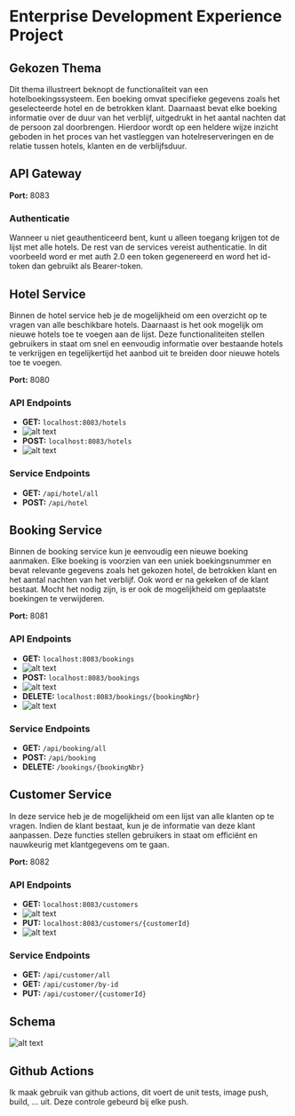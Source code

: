 # Enterprise Development Experience Project

## Gekozen Thema

Dit thema illustreert beknopt de functionaliteit van een hotelboekingssysteem. Een boeking omvat specifieke gegevens zoals het geselecteerde hotel en de betrokken klant. Daarnaast bevat elke boeking informatie over de duur van het verblijf, uitgedrukt in het aantal nachten dat de persoon zal doorbrengen. Hierdoor wordt op een heldere wijze inzicht geboden in het proces van het vastleggen van hotelreserveringen en de relatie tussen hotels, klanten en de verblijfsduur.

## API Gateway
**Port:** 8083

### Authenticatie
Wanneer u niet geauthenticeerd bent, kunt u alleen toegang krijgen tot de lijst met alle hotels. De rest van de services vereist authenticatie. 
In dit voorbeeld word er met auth 2.0 een token gegenereerd en word het id-token dan gebruikt als Bearer-token.

## Hotel Service
Binnen de hotel service heb je de mogelijkheid om een overzicht op te vragen van alle beschikbare hotels. Daarnaast is het ook mogelijk om nieuwe hotels toe te voegen aan de lijst. Deze functionaliteiten stellen gebruikers in staat om snel en eenvoudig informatie over bestaande hotels te verkrijgen en tegelijkertijd het aanbod uit te breiden door nieuwe hotels toe te voegen.

**Port:** 8080

### API Endpoints
- **GET:** `localhost:8083/hotels`
- ![alt text](https://github.com/ThomasMalecki/EnterpriseProject/blob/main/all-hotels.png?raw=true)
- **POST:** `localhost:8083/hotels`
- ![alt text](https://github.com/ThomasMalecki/EnterpriseProject/blob/main/hotel-post.png?raw=true)
### Service Endpoints
- **GET:** `/api/hotel/all`
- **POST:** `/api/hotel`

## Booking Service
Binnen de booking service kun je eenvoudig een nieuwe boeking aanmaken. Elke boeking is voorzien van een uniek boekingsnummer en bevat relevante gegevens zoals het gekozen hotel, de betrokken klant en het aantal nachten van het verblijf. Ook word er na gekeken of de klant bestaat. Mocht het nodig zijn, is er ook de mogelijkheid om geplaatste boekingen te verwijderen.

**Port:** 8081

### API Endpoints
- **GET:** `localhost:8083/bookings`
- ![alt text](https://github.com/ThomasMalecki/EnterpriseProject/blob/main/all-bookings.png?raw=true)
- **POST:** `localhost:8083/bookings`
- ![alt text](https://github.com/ThomasMalecki/EnterpriseProject/blob/main/booking-post.png?raw=true)
- **DELETE:** `localhost:8083/bookings/{bookingNbr}`
- ![alt text](https://github.com/ThomasMalecki/EnterpriseProject/blob/main/booking-delete.png?raw=true)

### Service Endpoints
- **GET:** `/api/booking/all`
- **POST:** `/api/booking`
- **DELETE:** `/bookings/{bookingNbr}`

## Customer Service
In deze service heb je de mogelijkheid om een lijst van alle klanten op te vragen. Indien de klant bestaat, kun je de informatie van deze klant aanpassen. Deze functies stellen gebruikers in staat om efficiënt en nauwkeurig met klantgegevens om te gaan.

**Port:** 8082

### API Endpoints
- **GET:** `localhost:8083/customers`
- ![alt text](https://github.com/ThomasMalecki/EnterpriseProject/blob/main/all-customers.png?raw=true)
- **PUT:** `localhost:8083/customers/{customerId}`
- ![alt text](https://github.com/ThomasMalecki/EnterpriseProject/blob/main/customer-update.png?raw=true)

### Service Endpoints
- **GET:** `/api/customer/all`
- **GET:** `/api/customer/by-id`
- **PUT:** `/api/customer/{customerId}`
## Schema
![alt text](https://github.com/ThomasMalecki/EnterpriseProject/blob/main/schema.png?raw=true)
## Github Actions
Ik maak gebruik van github actions, dit voert de unit tests, image push, build, ... uit. Deze controle gebeurd bij elke push.
